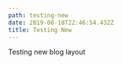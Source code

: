 ```yaml
---
path: testing-new
date: 2019-08-18T22:46:54.432Z
title: Testing New
---
```

Testing new blog layout

